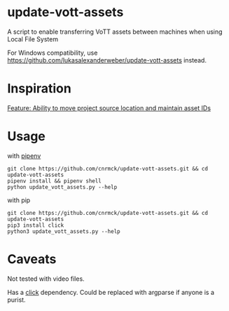 # update-vott-assets
A script to enable transferring VoTT assets between machines when using Local File System

For Windows compatibility, use https://github.com/lukasalexanderweber/update-vott-assets instead.


# Inspiration
[Feature: Ability to move project source location and maintain asset IDs](https://github.com/microsoft/VoTT/issues/762)

# Usage

with [pipenv](https://pipenv.readthedocs.io/en/latest/)
```
git clone https://github.com/cnrmck/update-vott-assets.git && cd update-vott-assets
pipenv install && pipenv shell
python update_vott_assets.py --help
```

with pip
```
git clone https://github.com/cnrmck/update-vott-assets.git && cd update-vott-assets
pip3 install click
python3 update_vott_assets.py --help
```

# Caveats
Not tested with video files.

Has a [click](https://click.palletsprojects.com/en/7.x/) dependency. Could be replaced with argparse if anyone is a purist.
